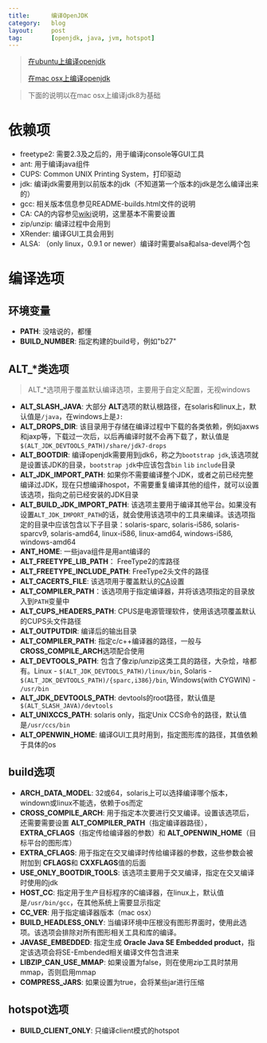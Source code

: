 ```yaml
---
title:      编译OpenJDK
category:   blog
layout:     post
tag:        [openjdk, java, jvm, hotspot]
---
```




>[在ubuntu上编译openjdk][1]
>
>[在mac osx上编译openjdk][3]

>下面的说明以在mac osx上编译jdk8为基础

# 依赖项

* freetype2: 需要2.3及之后的，用于编译jconsole等GUI工具
* ant: 用于编译java组件
* CUPS:  Common UNIX Printing System，打印驱动
* jdk: 编译jdk需要用到以前版本的jdk（不知道第一个版本的jdk是怎么编译出来的）
* gcc: 相关版本信息参见README-builds.html文件的说明
* CA: CA的内容参见[wiki][2]说明，这里基本不需要设置
* zip/unzip: 编译过程中会用到
* XRender: 编译GUI工具会用到
* ALSA: （only linux，0.9.1 or newer）编译时需要alsa和alsa-devel两个包

# 编译选项

## 环境变量

* **PATH**: 没啥说的，都懂
* **BUILD_NUMBER**: 指定构建的build号，例如"b27"

## ALT_*类选项

>ALT_*选项用于覆盖默认编译选项，主要用于自定义配置，无视windows

* **ALT_SLASH_JAVA**: 大部分 **ALT**选项的默认根路径，在solaris和linux上，默认值是`/java`，在windows上是`J:`
* **ALT_DROPS_DIR**: 该目录用于存储在编译过程中下载的各类依赖，例如jaxws和jaxp等，下载过一次后，以后再编译时就不会再下载了，默认值是`$(ALT_JDK_DEVTOOLS_PATH)/share/jdk7-drops`
* **ALT_BOOTDIR**: 编译openjdk需要用到jdk6，称之为`bootstrap jdk`,该选项就是设置该JDK的目录，`bootstrap jdk`中应该包含`bin` `lib` `include`目录
* **ALT_JDK_IMPORT_PATH**: 如果你不需要编译整个JDK，或者之前已经完整编译过JDK，现在只想编译hospot，不需要重复编译其他的组件，就可以设置该选项，指向之前已经安装的JDK目录
* **ALT_BUILD_JDK_IMPORT_PATH**: 该选项主要用于编译其他平台。如果没有设置`ALT_JDK_IMPORT_PATH`的话，就会使用该选项中的工具来编译。该选项指定的目录中应该包含以下子目录：solaris-sparc, solaris-i586, solaris-sparcv9, solaris-amd64, linux-i586, linux-amd64, windows-i586, windows-amd64
* **ANT_HOME**: 一些java组件是用ant编译的
* **ALT_FREETYPE_LIB_PATH**： FreeType2的库路径
* **ALT_FREETYPE_INCLUDE_PATH**: FreeType2头文件的路径
* **ALT_CACERTS_FILE**: 该选项用于覆盖默认的[CA][2]设置
* **ALT_COMPILER_PATH**：该选项用于指定编译器，并将该选项指定的目录放入到`PATH`变量中
* **ALT_CUPS_HEADERS_PATH**: CPUS是电源管理软件，使用该选项覆盖默认的CUPS头文件路径
* **ALT_OUTPUTDIR**: 编译后的输出目录
* **ALT_COMPILER_PATH**: 指定c/c++编译器的路径，一般与 **CROSS_COMPILE_ARCH**选项配合使用
* **ALT_DEVTOOLS_PATH**: 包含了像zip/unzip这类工具的路径，大杂烩，啥都有。Linux - `$(ALT_JDK_DEVTOOLS_PATH)/linux/bin`, Solaris - `$(ALT_JDK_DEVTOOLS_PATH)/{sparc,i386}/bin`, Windows(with CYGWIN)  - `/usr/bin`
* **ALT_JDK_DEVTOOLS_PATH**: devtools的root路径，默认值是` $(ALT_SLASH_JAVA)/devtools`
* **ALT_UNIXCCS_PATH**: solaris only，指定Unix CCS命令的路径，默认值是`/usr/ccs/bin`
* **ALT_OPENWIN_HOME**: 编译GUI工具时用到，指定图形库的路径，其值依赖于具体的os

## build选项

* **ARCH_DATA_MODEL**: 32或64，solaris上可以选择编译哪个版本，windown或linux不能选，依赖于os而定
* **CROSS_COMPILE_ARCH**: 用于指定本次要进行交叉编译。设置该选项后，还需要需要设置 **ALT_COMPILER_PATH**（指定编译器路径），**EXTRA_CFLAGS**（指定传给编译器的参数）和 **ALT_OPENWIN_HOME**（目标平台的图形库）
* **EXTRA_CFLAGS**: 用于指定在交叉编译时传给编译器的参数，这些参数会被附加到 **CFLAGS**和 **CXXFLAGS**值的后面
* **USE_ONLY_BOOTDIR_TOOLS**: 该选项主要用于交叉编译，指定在交叉编译时使用的jdk
* **HOST_CC**: 指定用于生产目标程序的C编译器，在linux上，默认值是`/usr/bin/gcc`，在其他系统上需要显示指定
* **CC_VER**: 用于指定编译器版本（mac osx）
* **BUILD_HEADLESS_ONLY**: 当编译环境中压根没有图形界面时，使用此选项。该选项会排除对所有图形相关工具和库的编译。
* **JAVASE_EMBEDDED**: 指定生成 **Oracle Java SE Embedded product**，指定该选项会将SE-Embended相关编译文件包含进来
* **LIBZIP_CAN_USE_MMAP**: 如果设置为false，则在使用zip工具时禁用mmap，否则启用mmap
* **COMPRESS_JARS**: 如果设置为true，会将某些jar进行压缩

## hotspot选项
* **BUILD_CLIENT_ONLY**: 只编译client模式的hotspot





[1]:    /blog/2014/01/21/build_openjdk_in_ubuntu.html
[2]:    http://en.wikipedia.org/wiki/Certificate_Authority
[3]:    /blog/2013/09/09/build_openjdk8_in_macosx_10.8.4.html
